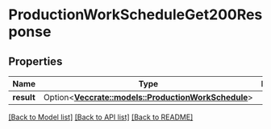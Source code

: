 # ProductionWorkScheduleGet200Response

## Properties

Name | Type | Description | Notes
------------ | ------------- | ------------- | -------------
**result** | Option<[**Vec<crate::models::ProductionWorkSchedule>**](productionWorkSchedule.md)> |  | [optional]

[[Back to Model list]](../README.md#documentation-for-models) [[Back to API list]](../README.md#documentation-for-api-endpoints) [[Back to README]](../README.md)


